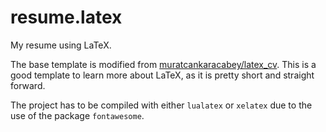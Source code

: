 # resume.latex
My resume using LaTeX.

The base template is modified from [muratcankaracabey/latex_cv](https://github.com/muratcankaracabey/latex_cv). This is a good template to learn more about LaTeX, as it is pretty short and straight forward.

The project has to be compiled with either `lualatex` or `xelatex` due to the use of the package `fontawesome`.
